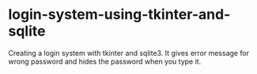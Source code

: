 # login-system-using-tkinter-and-sqlite
Creating a login system with tkinter and sqlite3. It gives  error message for wrong password and hides the password when you type it.
